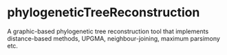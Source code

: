 # phylogeneticTreeReconstruction
A graphic-based phylogenetic tree reconstruction tool that implements distance-based methods, UPGMA, neighbour-joining, maximum parsimony etc.  
